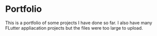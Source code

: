 # Portfolio
This is a portfolio of some projects I have done so far.
I also have many FLutter appliacation projects but the files were too large to upload.
